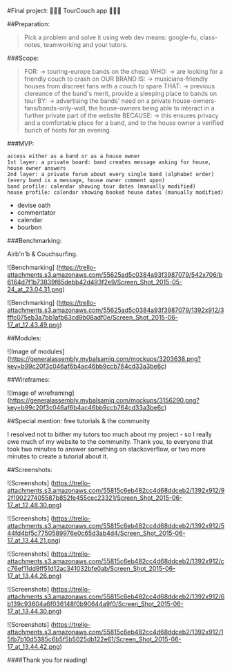 #Final project: :guitar::sleeping::sparkles: TourCouch app :guitar::sleeping::sparkles:

##Preparation:

  > Pick a problem and solve it using web dev means: google-fu, class-notes, teamworking and your tutors.

###Scope:

> FOR: -> touring-europe bands on the cheap
> WHO: -> are looking for a friendly couch to crash on
> OUR BRAND IS: -> musicians-friendly houses from discreet fans with a couch to spare
> THAT: -> previous clereance of the band's merit, provide a sleeping place to bands on tour
> BY: -> advertising the bands' need on a private house-owners-fans/bands-only-wall, the house-owners being able
> to interact in a further private part of the website
> BECAUSE: -> this ensures privacy and a comfortable place for a band, and to the house owner a verified bunch of
> hosts for an evening.
  
###MVP:
 
    access either as a band or as a house owner
    1st layer: a private board: band creates message asking for house, house owner answers
    2nd layer: a private forum about every single band (alphabet order) (every band is a message, house owner comment upon)
    band profile: calendar showing tour dates (manually modified)
    house profile: calendar showing booked house dates (manually modified)

* devise oath
* commentator
* calendar
* bourbon

###Benchmarking:

Airb'n'b & Couchsurfing.

![Benchmarking]
(https://trello-attachments.s3.amazonaws.com/55625ad5c0384a93f3987079/542x706/b6164d7f1b73839f65debb42d493f2e9/Screen_Shot_2015-05-24_at_23.04.31.png)

![Benchmarking]
(https://trello-attachments.s3.amazonaws.com/55625ad5c0384a93f3987079/1392x912/3fffc075eb3a7bb1afb63cd9b08adf0e/Screen_Shot_2015-06-17_at_12.43.49.png)

##Modules:

![Image of modules]
(https://generalassembly.mybalsamiq.com/mockups/3203638.png?key=b99c20f3c046af6b4ac46bb9ccb764cd33a3be6c)

##Wireframes:

![Image of wireframing]
(https://generalassembly.mybalsamiq.com/mockups/3156290.png?key=b99c20f3c046af6b4ac46bb9ccb764cd33a3be6c)

##Special mention: free tutorials & the community

I resolved not to bither my tutors too much about my project - so I really owe much of my website to the community. Thank you, to everyone that took two minutes to answer something on stackoverflow, or two more minutes to create a tutorial about it.

##Screenshots:

![Screenshots]
(https://trello-attachments.s3.amazonaws.com/55815c6eb482cc4d68ddceb2/1392x912/92f190227405587b852fe455cec23321/Screen_Shot_2015-06-17_at_12.48.30.png)

![Screenshots]
(https://trello-attachments.s3.amazonaws.com/55815c6eb482cc4d68ddceb2/1392x912/544fd4bf5c7750589976e0c65d3ab4d4/Screen_Shot_2015-06-17_at_13.44.21.png)

![Screenshots]
(https://trello-attachments.s3.amazonaws.com/55815c6eb482cc4d68ddceb2/1392x912/cc76ef11dd9ff51d12ac341032bfe0ab/Screen_Shot_2015-06-17_at_13.44.26.png)

![Screenshots]
(https://trello-attachments.s3.amazonaws.com/55815c6eb482cc4d68ddceb2/1392x912/6b139c93604a6f036148f0b90644a9f0/Screen_Shot_2015-06-17_at_13.44.30.png)

![Screenshots]
(https://trello-attachments.s3.amazonaws.com/55815c6eb482cc4d68ddceb2/1392x912/15fb7b10d5385c6b5f5b5025db122e61/Screen_Shot_2015-06-17_at_13.44.42.png)

####Thank you for reading!
